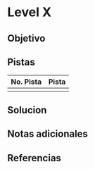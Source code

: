 # Level X

## Objetivo

## Pistas

| No. Pista | Pista |
| --------- | ----- |
|           |       |


## Solucion

## Notas adicionales

## Referencias